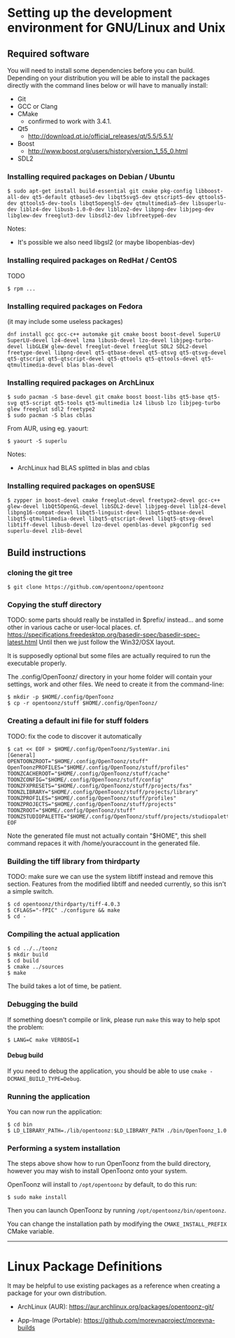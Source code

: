 # Setting up the development environment for GNU/Linux and Unix

## Required software

You will need to install some dependencies before you can build. Depending on your distribution you will be able to install the packages directly with the command lines below or will have to manually install:
- Git
- GCC or Clang
- CMake
  - confirmed to work with 3.4.1.
- Qt5
  - http://download.qt.io/official_releases/qt/5.5/5.5.1/
- Boost
  - http://www.boost.org/users/history/version_1_55_0.html
- SDL2

### Installing required packages on Debian / Ubuntu

```
$ sudo apt-get install build-essential git cmake pkg-config libboost-all-dev qt5-default qtbase5-dev libqt5svg5-dev qtscript5-dev qttools5-dev qttools5-dev-tools libqt5opengl5-dev qtmultimedia5-dev libsuperlu-dev liblz4-dev libusb-1.0-0-dev liblzo2-dev libpng-dev libjpeg-dev libglew-dev freeglut3-dev libsdl2-dev libfreetype6-dev
```

Notes:
* It's possible we also need libgsl2 (or maybe libopenbias-dev)

### Installing required packages on RedHat / CentOS

TODO
```
$ rpm ...
```

### Installing required packages on Fedora
(it may include some useless packages)

```
dnf install gcc gcc-c++ automake git cmake boost boost-devel SuperLU SuperLU-devel lz4-devel lzma libusb-devel lzo-devel libjpeg-turbo-devel libGLEW glew-devel freeglut-devel freeglut SDL2 SDL2-devel freetype-devel libpng-devel qt5-qtbase-devel qt5-qtsvg qt5-qtsvg-devel qt5-qtscript qt5-qtscript-devel qt5-qttools qt5-qttools-devel qt5-qtmultimedia-devel blas blas-devel
```

### Installing required packages on ArchLinux

```
$ sudo pacman -S base-devel git cmake boost boost-libs qt5-base qt5-svg qt5-script qt5-tools qt5-multimedia lz4 libusb lzo libjpeg-turbo glew freeglut sdl2 freetype2
$ sudo pacman -S blas cblas
```
From AUR, using eg. yaourt:
```
$ yaourt -S superlu
```

Notes:
* ArchLinux had BLAS splitted in blas and cblas

### Installing required packages on openSUSE

```
$ zypper in boost-devel cmake freeglut-devel freetype2-devel gcc-c++ glew-devel libQt5OpenGL-devel libSDL2-devel libjpeg-devel liblz4-devel libpng16-compat-devel libqt5-linguist-devel libqt5-qtbase-devel libqt5-qtmultimedia-devel libqt5-qtscript-devel libqt5-qtsvg-devel libtiff-devel libusb-devel lzo-devel openblas-devel pkgconfig sed superlu-devel zlib-devel
```

## Build instructions

### cloning the git tree

```
$ git clone https://github.com/opentoonz/opentoonz
```

### Copying the stuff directory

TODO: some parts should really be installed in $prefix/ instead... and some other in various cache or user-local places.
cf. https://specifications.freedesktop.org/basedir-spec/basedir-spec-latest.html
Until then we just follow the Win32/OSX layout.

It is supposedly optional but some files are actually required to run the executable properly.

The .config/OpenToonz/ directory in your home folder will contain your settings, work and other files. We need to create it from the command-line:

```
$ mkdir -p $HOME/.config/OpenToonz
$ cp -r opentoonz/stuff $HOME/.config/OpenToonz/
```

### Creating a default ini file for stuff folders

TODO: fix the code to discover it automatically

```
$ cat << EOF > $HOME/.config/OpenToonz/SystemVar.ini
[General]
OPENTOONZROOT="$HOME/.config/OpenToonz/stuff"
OpenToonzPROFILES="$HOME/.config/OpenToonz/stuff/profiles"
TOONZCACHEROOT="$HOME/.config/OpenToonz/stuff/cache"
TOONZCONFIG="$HOME/.config/OpenToonz/stuff/config"
TOONZFXPRESETS="$HOME/.config/OpenToonz/stuff/projects/fxs"
TOONZLIBRARY="$HOME/.config/OpenToonz/stuff/projects/library"
TOONZPROFILES="$HOME/.config/OpenToonz/stuff/profiles"
TOONZPROJECTS="$HOME/.config/OpenToonz/stuff/projects"
TOONZROOT="$HOME/.config/OpenToonz/stuff"
TOONZSTUDIOPALETTE="$HOME/.config/OpenToonz/stuff/projects/studiopalette"
EOF
```
Note the generated file must not actually contain "$HOME", this shell command repaces it with /home/youraccount in the generated file.

### Building the tiff library from thirdparty

TODO: make sure we can use the system libtiff instead and remove this section.
Features from the modified libtiff and needed currently, so this isn't a simple switch.

```
$ cd opentoonz/thirdparty/tiff-4.0.3
$ CFLAGS="-fPIC" ./configure && make
$ cd -
```

### Compiling the actual application

```
$ cd ../../toonz
$ mkdir build
$ cd build
$ cmake ../sources
$ make
```

The build takes a lot of time, be patient.

### Debugging the build

If something doesn't compile or link, please run `make` this way to help spot the problem:
```
$ LANG=C make VERBOSE=1
```

#### Debug build
If you need to debug the application, you should be able to use `cmake -DCMAKE_BUILD_TYPE=Debug`.


### Running the application

You can now run the application:

```
$ cd bin
$ LD_LIBRARY_PATH=./lib/opentoonz:$LD_LIBRARY_PATH ./bin/OpenToonz_1.0
```

### Performing a system installation

The steps above show how to run OpenToonz from the build directory,
however you may wish to install OpenToonz onto your system.

OpenToonz will install to `/opt/opentoonz` by default, to do this run:

```
$ sudo make install
```

Then you can launch OpenToonz by running `/opt/opentoonz/bin/opentoonz`.

You can change the installation path by modifying the `CMAKE_INSTALL_PREFIX` CMake variable.

----

# Linux Package Definitions

It may be helpful to use existing packages as a reference when creating a package for your own distribution.

- ArchLinux (AUR):
  https://aur.archlinux.org/packages/opentoonz-git/

- App-Image (Portable):
  https://github.com/morevnaproject/morevna-builds

